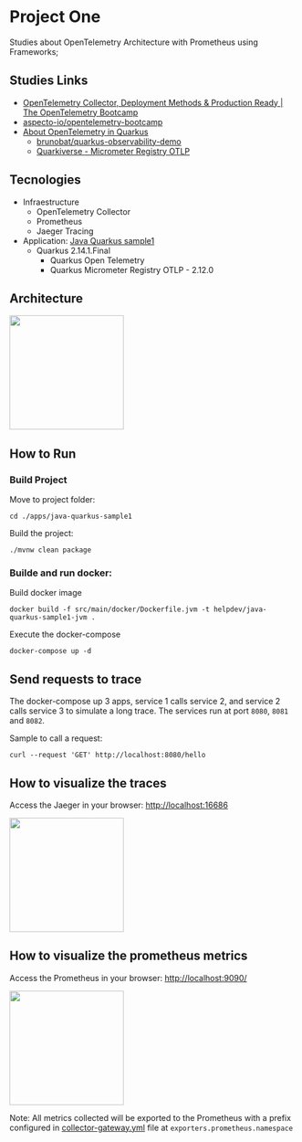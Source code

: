 # Project One

Studies about OpenTelemetry Architecture with Prometheus using Frameworks;

## Studies Links

- [OpenTelemetry Collector, Deployment Methods & Production Ready | The OpenTelemetry Bootcamp](https://www.youtube.com/watch?v=L_gjG4BjvSE)
- [aspecto-io/opentelemetry-bootcamp](https://github.com/aspecto-io/opentelemetry-bootcamp)
- [About OpenTelemetry in Quarkus](https://quarkus.io/guides/opentelemetry)
    - [brunobat/quarkus-observability-demo](https://github.com/brunobat/quarkus-observability-demo)
    - [Quarkiverse - Micrometer Registry OTLP](https://quarkiverse.github.io/quarkiverse-docs/quarkus-micrometer-registry/dev/micrometer-registry-otlp.html)


## Tecnologies

- Infraestructure
    - OpenTelemetry Collector
    - Prometheus
    - Jaeger Tracing
- Application: [Java Quarkus sample1](./apps/java-quarkus-sample1/)
    - Quarkus 2.14.1.Final
        - Quarkus Open Telemetry
        - Quarkus Micrometer Registry OTLP - 2.12.0

## Architecture

<image src=../docs/project_one.png height=200>

## How to Run

### Build Project

Move to project folder:

```shell script
cd ./apps/java-quarkus-sample1
```

Build the project:

```shell script
./mvnw clean package
```

### Builde and run docker:

Build docker image

```shell script
docker build -f src/main/docker/Dockerfile.jvm -t helpdev/java-quarkus-sample1-jvm .
```

Execute the docker-compose

```shell script
docker-compose up -d
```

## Send requests to trace

The docker-compose up 3 apps, service 1 calls service 2, and service 2 calls service 3 to simulate a long trace. The services run at port `8080`, `8081` and `8082`.

Sample to call a request:

```shell script
curl --request 'GET' http://localhost:8080/hello
```

## How to visualize the traces

Access the Jaeger in your browser: [http://localhost:16686](http://localhost:16686)


<image src=../docs/trace.png height=200>

## How to visualize the prometheus metrics

Access the Prometheus in your browser: [http://localhost:9090/](http://localhost:9090/)

<image src=../docs/prometheus.png height=200>

Note: All metrics collected will be exported to the Prometheus with a prefix configured in [collector-gateway.yml](./config/collector-gateway.yml) file at `exporters.prometheus.namespace`

